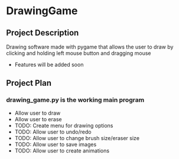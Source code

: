 # DrawingGame
## Project Description
Drawing software made with pygame that allows the user to draw by clicking and holding left mouse button and dragging mouse
- Features will be added soon

## Project Plan
### drawing_game.py is the working main program
- Allow user to draw
- Allow user to erase
- TODO: Create menu for drawing options
- TODO: Allow user to undo/redo
- TODO: Allow user to change brush size/eraser size
- TODO: Allow user to save images
- TODO: Allow user to create animations
